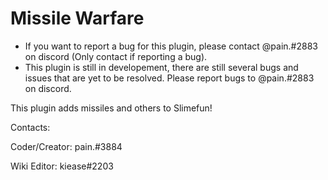 # Missile Warfare

* If you want to report a bug for this plugin, please contact @pain.#2883 on discord (Only contact if reporting a bug).
* This plugin is still in developement, there are still several bugs and issues that are yet to be resolved. Please report bugs to @pain.#2883 on discord.

This plugin adds missiles and others to Slimefun!

Contacts:

Coder/Creator: pain.#3884

Wiki Editor: kiease#2203


